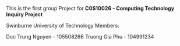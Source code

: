 This is the first group Project for **C0S10026 - Computing Technology Inquiry Project**

Swinburne University of Technology
Members:

Duc Trung Nguyen - 105508266
Truong Gia Phu - 104991234
